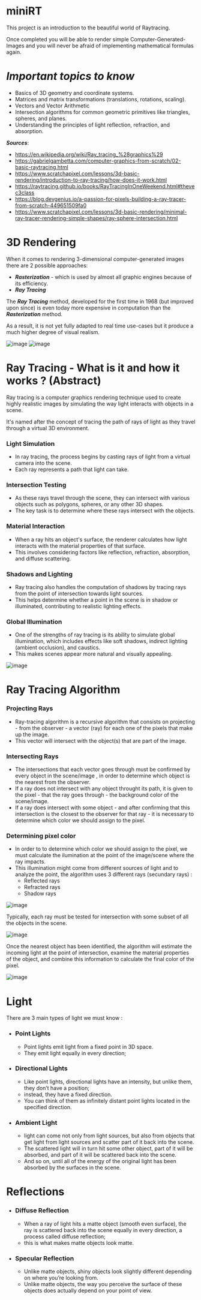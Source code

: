 # miniRT
This project is an introduction to the beautiful world of Raytracing. 

Once completed you will be able to render simple Computer-Generated-Images and you will never be afraid of implementing mathematical formulas again.

# ***Important topics to know***

- Basics of 3D geometry and coordinate systems.
- Matrices and matrix transformations (translations, rotations, scaling).
- Vectors and Vector Arithmetic
- Intersection algorithms for common geometric primitives like triangles, spheres, and planes.
- Understanding the principles of light reflection, refraction, and absorption.



***Sources***:
- https://en.wikipedia.org/wiki/Ray_tracing_%28graphics%29
- https://gabrielgambetta.com/computer-graphics-from-scratch/02-basic-raytracing.html
- https://www.scratchapixel.com/lessons/3d-basic-rendering/introduction-to-ray-tracing/how-does-it-work.html
- https://raytracing.github.io/books/RayTracingInOneWeekend.html#thevec3class
- https://blog.devgenius.io/a-passion-for-pixels-building-a-ray-tracer-from-scratch-449651509fa0
- https://www.scratchapixel.com/lessons/3d-basic-rendering/minimal-ray-tracer-rendering-simple-shapes/ray-sphere-intersection.html

# 3D Rendering

When it comes to rendering 3-dimensional computer-generated images there are 2 possible approaches: 

- ***Rasterization*** - which is used by almost all graphic engines because of its efficiency.
- ***Ray Tracing***

The ***Ray Tracing*** method, developed for the first time in 1968 (but improved upon since) is even today more expensive in computation than the ***Rasterization*** method.

As a result, it is not yet fully adapted to real time use-cases but it produce a much higher degree of visual realism.

![image](https://github.com/izzypt/miniRT/assets/73948790/8ed19e66-40b5-4356-9f67-d39e60655934) ![image](https://github.com/izzypt/miniRT/assets/73948790/77aee78c-ecaf-4238-9dae-c91bba650d19)

# Ray Tracing - What is it and how it works ? (Abstract)

Ray tracing is a computer graphics rendering technique used to create highly realistic images by simulating the way light interacts with objects in a scene. 

It's named after the concept of tracing the path of rays of light as they travel through a virtual 3D environment. 

### Light Simulation

 - In ray tracing, the process begins by casting rays of light from a virtual camera into the scene.
 - Each ray represents a path that light can take.

### Intersection Testing
  -  As these rays travel through the scene, they can intersect with various objects such as polygons, spheres, or any other 3D shapes.
  -  The key task is to determine where these rays intersect with the objects.
    
### Material Interaction
  - When a ray hits an object's surface, the renderer calculates how light interacts with the material properties of that surface.
  - This involves considering factors like reflection, refraction, absorption, and diffuse scattering.

### Shadows and Lighting
  - Ray tracing also handles the computation of shadows by tracing rays from the point of intersection towards light sources.
  - This helps determine whether a point in the scene is in shadow or illuminated, contributing to realistic lighting effects.
### Global Illumination 
  - One of the strengths of ray tracing is its ability to simulate global illumination, which includes effects like soft shadows, indirect lighting (ambient occlusion), and caustics.
  - This makes scenes appear more natural and visually appealing.

![image](https://github.com/izzypt/miniRT/assets/73948790/be2110b7-6191-4b77-9a63-f5468395000a)

# Ray Tracing Algorithm

### Projecting Rays
- Ray-tracing algorithm is a recursive algorithm that consists on projecting - from the observer - a vector (ray) for each one of the pixels that make up the image.
- This vector will intersect with the object(s) that are part of the image.
### Intersecting Rays
- The intersections that each vector goes through must be confirmed by every object in the scene/image , in order to determine which object is the nearest from the observer.
- If a ray does not intersect with any object throught its path, it is given to the pixel - that the ray goes through - the background color of the scene/image.
- If a ray does intersect with some object - and after confirming that this intersection is the closest to the observer for that ray - it is necessary to determine which color we should assign to the pixel.
### Determining pixel color
- In order to to determine which color we should assign to the pixel, we must calculate the ilumination at the point of the image/scene where the ray impacts.
- This illumination might come from different sources of light and to analyze the point, the algorithm uses 3 different rays (secundary rays) :
  - Reflected rays
  - Refracted rays
  - Shadow rays


![image](https://github.com/izzypt/miniRT/assets/73948790/dffdb27f-9ef8-42f2-878d-b8aca84e2c5c)

Typically, each ray must be tested for intersection with some subset of all the objects in the scene.

![image](https://github.com/izzypt/miniRT/assets/73948790/07a9f03a-1009-456b-bd8f-b5511a9d3e5c)

Once the nearest object has been identified, the algorithm will estimate the incoming light at the point of intersection, examine the material properties of the object, and combine this information to calculate the final color of the pixel.

![image](https://github.com/izzypt/miniRT/assets/73948790/0fd5b4cd-69ec-4845-a11e-ab098dc302eb)

# Light

There are 3 main types of light we must know :

- ### Point Lights
  - Point lights emit light from a fixed point in 3D space.
  - They emit light equally in every direction; 
- ### Directional Lights
  - Like point lights, directional lights have an intensity, but unlike them, they don’t have a position;
  - instead, they have a fixed direction.
  - You can think of them as infinitely distant point lights located in the specified direction. 
- ### Ambient Light
  - light can come not only from light sources, but also from objects that get light from light sources and scatter part of it back into the scene.
  - The scattered light will in turn hit some other object, part of it will be absorbed, and part of it will be scattered back into the scene.
  - And so on, until all of the energy of the original light has been absorbed by the surfaces in the scene.  

# Reflections

- ### Diffuse Reflection
  - When a ray of light hits a matte object (smooth even surface), the ray is scattered back into the scene equally in every direction, a process called diffuse reflection;
  - this is what makes matte objects look matte. 
- ### Specular Reflection
  -  Unlike matte objects, shiny objects look slightly different depending on where you’re looking from.
  -  Unlike matte objects, the way you perceive the surface of these objects does actually depend on your point of view. 
